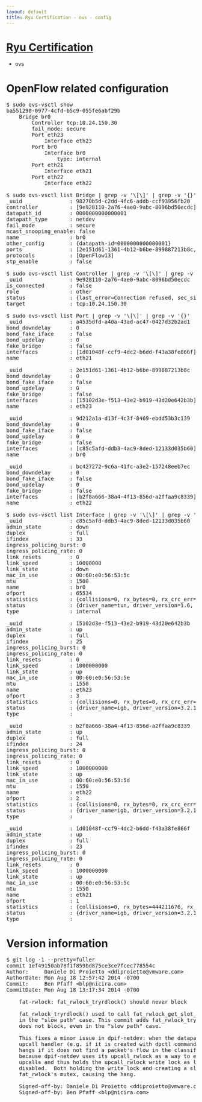 ```yaml
---
layout: default
title: Ryu Certification - ovs - config
---
```

# [Ryu Certification](http://osrg.github.io/ryu/certification.html)
* ovs 

# OpenFlow related configuration
<pre>
$ sudo ovs-vsctl show
ba551290-0977-4cfd-b5c9-055fe6abf29b
    Bridge br0
        Controller tcp:10.24.150.30
        fail_mode: secure
        Port eth23
            Interface eth23
        Port br0
            Interface br0
                type: internal
        Port eth21
            Interface eth21
        Port eth22
            Interface eth22

$ sudo ovs-vsctl list Bridge | grep -v '\[\]' | grep -v '{}'
_uuid               : 98270b5d-c2dd-4fc6-addb-ccf93956fb20
controller          : [9e928110-2a76-4ae0-9abc-8096bd50ecdc]
datapath_id         : 0000000000000001
datapath_type       : netdev
fail_mode           : secure
mcast_snooping_enable: false
name                : br0
other_config        : {datapath-id=0000000000000001}
ports               : [2e151d61-1361-4b12-b6be-899887213b8c, 9d212a1a-d13f-4c3f-8469-ebdd53b3c139, a4535dfd-a40a-43ad-ac47-0427d32b2ad1, bc427272-9c6a-41fc-a3e2-157248eeb7ec]
protocols           : [OpenFlow13]
stp_enable          : false

$ sudo ovs-vsctl list Controller | grep -v '\[\]' | grep -v '{}'
_uuid               : 9e928110-2a76-4ae0-9abc-8096bd50ecdc
is_connected        : false
role                : other
status              : {last_error=Connection refused, sec_since_connect=662, sec_since_disconnect=0, state=BACKOFF}
target              : tcp:10.24.150.30

$ sudo ovs-vsctl list Port | grep -v '\[\]' | grep -v '{}'
_uuid               : a4535dfd-a40a-43ad-ac47-0427d32b2ad1
bond_downdelay      : 0
bond_fake_iface     : false
bond_updelay        : 0
fake_bridge         : false
interfaces          : [1d01048f-ccf9-4dc2-b6dd-f43a38fe866f]
name                : eth21

_uuid               : 2e151d61-1361-4b12-b6be-899887213b8c
bond_downdelay      : 0
bond_fake_iface     : false
bond_updelay        : 0
fake_bridge         : false
interfaces          : [15102d3e-f513-43e2-b919-43d20e642b3b]
name                : eth23

_uuid               : 9d212a1a-d13f-4c3f-8469-ebdd53b3c139
bond_downdelay      : 0
bond_fake_iface     : false
bond_updelay        : 0
fake_bridge         : false
interfaces          : [c85c5afd-ddb3-4ac9-8ded-12133d035b60]
name                : br0

_uuid               : bc427272-9c6a-41fc-a3e2-157248eeb7ec
bond_downdelay      : 0
bond_fake_iface     : false
bond_updelay        : 0
fake_bridge         : false
interfaces          : [b2f8a666-38a4-4f13-856d-a2ffaa9c8339]
name                : eth22

$ sudo ovs-vsctl list Interface | grep -v '\[\]' | grep -v '{}'
_uuid               : c85c5afd-ddb3-4ac9-8ded-12133d035b60
admin_state         : down
duplex              : full
ifindex             : 33
ingress_policing_burst: 0
ingress_policing_rate: 0
link_resets         : 0
link_speed          : 10000000
link_state          : down
mac_in_use          : 00:60:e0:56:53:5c
mtu                 : 1500
name                : br0
ofport              : 65534
statistics          : {collisions=0, rx_bytes=0, rx_crc_err=0, rx_dropped=0, rx_errors=0, rx_frame_err=0, rx_over_err=0, rx_packets=0, tx_bytes=0, tx_dropped=0, tx_errors=0, tx_packets=0}
status              : {driver_name=tun, driver_version=1.6, firmware_version=N/A}
type                : internal

_uuid               : 15102d3e-f513-43e2-b919-43d20e642b3b
admin_state         : up
duplex              : full
ifindex             : 25
ingress_policing_burst: 0
ingress_policing_rate: 0
link_resets         : 0
link_speed          : 1000000000
link_state          : up
mac_in_use          : 00:60:e0:56:53:5e
mtu                 : 1550
name                : eth23
ofport              : 3
statistics          : {collisions=0, rx_bytes=0, rx_crc_err=0, rx_dropped=0, rx_errors=0, rx_frame_err=0, rx_over_err=0, rx_packets=0, tx_bytes=325111500, tx_dropped=0, tx_errors=0, tx_packets=216741}
status              : {driver_name=igb, driver_version=3.2.10-k, firmware_version=2.10-9}
type                : 

_uuid               : b2f8a666-38a4-4f13-856d-a2ffaa9c8339
admin_state         : up
duplex              : full
ifindex             : 24
ingress_policing_burst: 0
ingress_policing_rate: 0
link_resets         : 0
link_speed          : 1000000000
link_state          : up
mac_in_use          : 00:60:e0:56:53:5d
mtu                 : 1550
name                : eth22
ofport              : 2
statistics          : {collisions=0, rx_bytes=0, rx_crc_err=0, rx_dropped=0, rx_errors=0, rx_frame_err=0, rx_over_err=0, rx_packets=0, tx_bytes=207895412, tx_dropped=0, tx_errors=0, tx_packets=139571}
status              : {driver_name=igb, driver_version=3.2.10-k, firmware_version=2.10-9}
type                : 

_uuid               : 1d01048f-ccf9-4dc2-b6dd-f43a38fe866f
admin_state         : up
duplex              : full
ifindex             : 23
ingress_policing_burst: 0
ingress_policing_rate: 0
link_resets         : 0
link_speed          : 1000000000
link_state          : up
mac_in_use          : 00:60:e0:56:53:5c
mtu                 : 1550
name                : eth21
ofport              : 1
statistics          : {collisions=0, rx_bytes=444211676, rx_crc_err=0, rx_dropped=0, rx_errors=0, rx_frame_err=0, rx_over_err=0, rx_packets=298204, tx_bytes=0, tx_dropped=0, tx_errors=0, tx_packets=0}
status              : {driver_name=igb, driver_version=3.2.10-k, firmware_version=2.10-9}
type                : 
</pre>

# Version information
<pre>
$ git log -1 --pretty=fuller
commit 1ef49150ab78f1f859bd875ce3ce7fcec778554c
Author:     Daniele Di Proietto &lt;ddiproietto@vmware.com&gt;
AuthorDate: Mon Aug 18 12:57:42 2014 -0700
Commit:     Ben Pfaff &lt;blp@nicira.com&gt;
CommitDate: Mon Aug 18 13:17:34 2014 -0700

    fat-rwlock: fat_rwlock_tryrdlock&#40;&#41; should never block
    
    fat_rwlock_tryrdlock&#40;&#41; used to call fat_rwlock_get_slot__&#40;&#41; which could block
    in the &quot;slow path&quot; case. This commit adds fat_rwlock_try_get_slot__&#40;&#41; which
    does not block, even in the &quot;slow path&quot; case.
    
    This fixes a minor issue in dpif-netdev: when the datapath has no registered
    upcall handler &#40;e.g. if it is created with dpctl commands&#41;, dp_netdev_input&#40;&#41;
    hangs if it does not find a packet's flow in the classifier.  This is
    because dpif-netdev uses its upcall_rwlock as a way to enable and disable
    upcalls and thus holds the upcall_rwlock write lock as long as upcalls are
    disabled.  Both holding the write lock and creating a slot require the
    fat_rwlock's mutex, causing the hang.
    
    Signed-off-by: Daniele Di Proietto &lt;ddiproietto@vmware.com&gt;
    Signed-off-by: Ben Pfaff &lt;blp@nicira.com&gt;
</pre>

